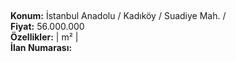 ## 

**Konum:** İstanbul Anadolu / Kadıköy / Suadiye Mah. /  
**Fiyat:** 56.000.000  
**Özellikler:**  |  m² |   
**İlan Numarası:** 
